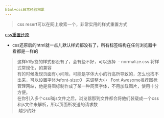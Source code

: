 ```yaml
---
html+css日常经验积累
---  
```


> css resert可以在网上收索一个，非常实用的样式重置方式  

[css重置还原](cssresert.com)  
- css还原后的html就一点儿默认样式都没有了，所有标签结构在任何浏览器中看都是一样的  
> 这样h1标签的样式都没有了，会有些不好，可以选择
  - normalize.css 将样式常规化，的兼容  
> 有的时候发现页面有小间隙，可能是字体大小的行高所导致的，怎么也找不出来，可以设置字体为font-size:0  
来调整大小  
> Font Awesome推荐图标管理网站，他是将图标制作成了某一种网页字体，不用加载图片，使用十分方便。  
> 在你引入多个css和js文件之后，浏览器那到文件都会将他们装载成一个css和js文件来解析，所以页面所发送的请求数  
  越少约好  
